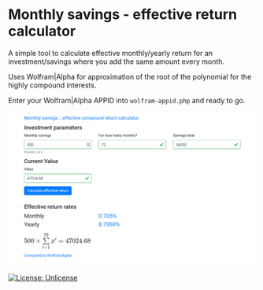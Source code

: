 # Monthly savings - effective return calculator

A simple tool to calculate effective monthly/yearly return for an investment/savings where you add the same amount every month.

Uses Wolfram|Alpha for approximation of the root of the polynomial for the highly compound interests.

Enter your Wolfram|Alpha APPID into `wolfram-appid.php` and ready to go.

![ScreenShot](/screenshot.png)

[![License: Unlicense](https://img.shields.io/badge/license-Unlicense-blue.svg)](http://unlicense.org/)
